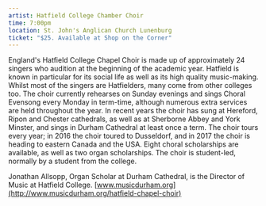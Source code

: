 ```yaml
---
artist: Hatfield College Chamber Choir
time: 7:00pm
location: St. John's Anglican Church Lunenburg
ticket: "$25. Available at Shop on the Corner"
---
```


England&#39;s Hatfield College Chapel Choir is made up of approximately 24 singers who audition at the beginning of the academic year. Hatfield is known in particular for its social life as well as its high quality music-making. Whilst most of the singers are Hatfielders, many come from other colleges too. The choir currently rehearses on Sunday evenings and sings Choral Evensong every Monday in term-time, although numerous extra services are held throughout the year. In recent years the choir has sung at Hereford, Ripon and Chester cathedrals, as well as at Sherborne Abbey and York Minster, and sings in Durham Cathedral at least once a term. The choir tours every year; in 2016 the choir toured to Dusseldorf, and in 2017 the choir is heading to eastern Canada and the USA. Eight choral scholarships are available, as well as two organ scholarships. The choir is student-led, normally by a student from the college.

Jonathan Allsopp, Organ Scholar at Durham Cathedral, is the Director of Music at Hatfield College. [www.musicdurham.org](http://www.musicdurham.org/hatfield-chapel-choir)